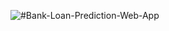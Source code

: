 ![#Bank-Loan-Prediction-Web-App](https://github.com/fedakhalil/Bank-Loan-Prediction-Web-App/blob/main/static/stylesheets/homepage_screen.png?raw=true)
